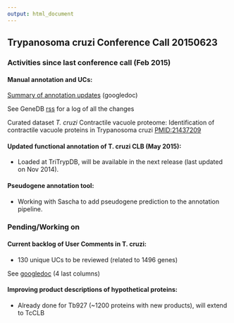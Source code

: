 ```yaml
---
output: html_document
---
```


## Trypanosoma cruzi Conference Call 20150623
### Activities since last conference call (Feb 2015)

#### Manual annotation and UCs:
[Summary of annotation updates](https://docs.google.com/spreadsheets/d/1Ut4yv5Rx84NjWN5Ksm7nT_eQ0ScVhrwbGHmlWdcGdU4/edit?usp=sharing) (googledoc)

See GeneDB [rss](http://www.genedb.org/rss/Tcruzi/since/4/months) for a log of all the changes

Curated dataset _T. cruzi_ Contractile vacuole proteome: Identification of contractile vacuole proteins in Trypanosoma cruzi [PMID:21437209](https://www.ncbi.nlm.nih.gov/pubmed/21437209)

#### Updated functional annotation of T. cruzi CLB (May 2015):
* Loaded at TriTrypDB, will be available in the next release (last updated on Nov 2014).

#### Pseudogene annotation tool:
* Working with Sascha to add pseudogene prediction to the annotation pipeline.

### Pending/Working on

#### Current backlog of User Comments in T. cruzi:
* 130  unique UCs to be reviewed (related to 1496 genes)

See [googledoc](https://docs.google.com/spreadsheets/d/1Ut4yv5Rx84NjWN5Ksm7nT_eQ0ScVhrwbGHmlWdcGdU4/edit?usp=sharing) (4 last columns)

#### Improving product descriptions of hypothetical proteins:
* Already done for Tb927 (~1200 proteins with new products), will extend to TcCLB